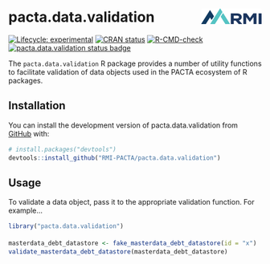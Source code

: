 # pacta.data.validation <a href="https://rmi-pacta.github.io/pacta.data.validation"><img src="man/figures/logo.png" align="right" height="31" /></a>

<!-- badges: start -->
[![Lifecycle: experimental](https://img.shields.io/badge/lifecycle-experimental-orange.svg)](https://lifecycle.r-lib.org/articles/stages.html#experimental)
[![CRAN status](https://www.r-pkg.org/badges/version/pacta.data.validation)](https://CRAN.R-project.org/package=pacta.data.validation)
[![R-CMD-check](https://github.com/RMI-PACTA/pacta.data.validation/actions/workflows/R-CMD-check.yaml/badge.svg)](https://github.com/RMI-PACTA/pacta.data.validation/actions/workflows/R-CMD-check.yaml)
[![pacta.data.validation status badge](https://rmi-pacta.r-universe.dev/badges/pacta.data.validation)](https://rmi-pacta.r-universe.dev/ui#package:pacta.data.validation)
<!-- badges: end -->

The `pacta.data.validation` R package provides a number of utility functions to facilitate validation of data objects used in the PACTA ecosystem of R packages.

## Installation

You can install the development version of pacta.data.validation from
[GitHub](https://github.com/) with:

``` r
# install.packages("devtools")
devtools::install_github("RMI-PACTA/pacta.data.validation")
```

## Usage

To validate a data object, pass it to the appropriate validation function. For example...

``` r
library("pacta.data.validation")

masterdata_debt_datastore <- fake_masterdata_debt_datastore(id = "x")
validate_masterdata_debt_datastore(masterdata_debt_datastore)
```

